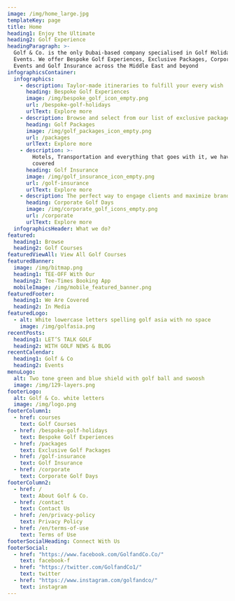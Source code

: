 ```yaml
---
image: /img/home_large.jpg
templateKey: page
title: Home
heading1: Enjoy the Ultimate
heading2: Golf Experience
headingParagraph: >-
  Golf & Co. is the only Dubai-based company specialised in Golf Holidays and
  Events. We offer Bespoke Golf Experiences, Exclusive Packages, Corporate
  Events and Golf Insurance across the Middle East and beyond
infographicsContainer:
  infographics:
    - description: Taylor-made itineraries to fulfill your every wish
      heading: Bespoke Golf Experiences
      image: /img/bespoke_golf_icon_empty.png
      url: /bespoke-golf-holidays
      urlText: Explore more
    - description: Browse and select from our list of exclusive packages
      heading: Golf Packages
      image: /img/golf_packages_icon_empty.png
      url: /packages
      urlText: Explore more
    - description: >-
        Hotels, Transportation and everything that goes with it, we have it all
        covered
      heading: Golf Insurance
      image: /img/golf_insurance_icon_empty.png
      url: /golf-insurance
      urlText: Explore more
    - description: The perfect way to engage clients and maximize brand value
      heading: Corporate Golf Days
      image: /img/corporate_golf_icons_empty.png
      url: /corporate
      urlText: Explore more
  infographicsHeader: What we do?
featured:
  heading1: Browse
  heading2: Golf Courses
featuredViewAll: View All Golf Courses
featuredBanner:
  image: /img/bitmap.png
  heading1: TEE-OFF With Our
  heading2: Tee-Times Booking App
  mobileImage: /img/mobile_featured_banner.png
featuredFooter:
  heading1: We Are Covered
  heading2: In Media
featuredLogo:
  - alt: White lowercase letters spelling golf asia with no space
    image: /img/golfasia.png
recentPosts:
  heading1: LET’S TALK GOLF
  heading2: WITH GOLF NEWS & BLOG
recentCalendar:
  heading1: Golf & Co
  heading2: Events
menuLogo:
  alt: Two tone green and blue shield with golf ball and swoosh
  image: /img/129-layers.png
footerLogo:
  alt: Golf & Co. white letters
  image: /img/logo.png
footerColumn1:
  - href: courses
    text: Golf Courses
  - href: /bespoke-golf-holidays
    text: Bespoke Golf Experiences
  - href: /packages
    text: Exclusive Golf Packages
  - href: /golf-insurance
    text: Golf Insurance
  - href: /corporate
    text: Corporate Golf Days
footerColumn2:
  - href: /
    text: About Golf & Co.
  - href: /contact
    text: Contact Us
  - href: /en/privacy-policy
    text: Privacy Policy
  - href: /en/terms-of-use
    text: Terms of Use
footerSocialHeading: Connect With Us
footerSocial:
  - href: "https://www.facebook.com/GolfandCo.Co/"
    text: facebook-f
  - href: "https://twitter.com/GolfandCo1/"
    text: twitter
  - href: "https://www.instagram.com/golfandco/"
    text: instagram
---
```

